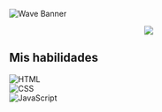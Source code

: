 ![Wave Banner](https://capsule-render.vercel.app/api?type=waving&color=gradient&height=200&section=header)

<p align="center">
  <a href="https://skillicons.dev">
    <img src="https://skillicons.dev/icons?i=html,css,js,astro,node,react" />
  </a>
</p>

## Mis habilidades
![HTML](https://img.shields.io/badge/HTML-90%25-orange?style=flat&logo=html5&logoColor=white)  
![CSS](https://img.shields.io/badge/CSS-85%25-blue?style=flat&logo=css3&logoColor=white)  
![JavaScript](https://img.shields.io/badge/JavaScript-80%25-yellow?style=flat&logo=javascript&logoColor=white)  

